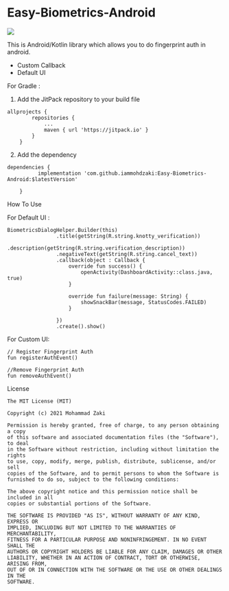 # Easy-Biometrics-Android

[![](https://jitpack.io/v/iammohdzaki/Easy-Biometrics-Android.svg)](https://jitpack.io/#iammohdzaki/Easy-Biometrics-Android)

This is Android/Kotlin library which allows you to do fingerprint auth in android.
- Custom Callback 
- Default UI

For Gradle : 
1. Add the JitPack repository to your build file
```
allprojects {
		repositories {
			...
			maven { url 'https://jitpack.io' }
		}
	}
```
2. Add the dependency
```
dependencies {
	      implementation 'com.github.iammohdzaki:Easy-Biometrics-Android:$latestVersion'

	}
```

How To Use

For Default UI :
```
BiometricsDialogHelper.Builder(this)
                .title(getString(R.string.knotty_verification))
                .description(getString(R.string.verification_description))
                .negativeText(getString(R.string.cancel_text))
                .callback(object : Callback {
                    override fun success() {
                        openActivity(DashboardActivity::class.java, true)
                    }

                    override fun failure(message: String) {
                        showSnackBar(message, StatusCodes.FAILED)
                    }

                })
                .create().show()
```

For Custom UI: 
```
// Register Fingerprint Auth
fun registerAuthEvent()

//Remove Fingerprint Auth
fun removeAuthEvent()

```


License
```
The MIT License (MIT)

Copyright (c) 2021 Mohammad Zaki

Permission is hereby granted, free of charge, to any person obtaining a copy
of this software and associated documentation files (the "Software"), to deal
in the Software without restriction, including without limitation the rights
to use, copy, modify, merge, publish, distribute, sublicense, and/or sell
copies of the Software, and to permit persons to whom the Software is
furnished to do so, subject to the following conditions:

The above copyright notice and this permission notice shall be included in all
copies or substantial portions of the Software.

THE SOFTWARE IS PROVIDED "AS IS", WITHOUT WARRANTY OF ANY KIND, EXPRESS OR
IMPLIED, INCLUDING BUT NOT LIMITED TO THE WARRANTIES OF MERCHANTABILITY,
FITNESS FOR A PARTICULAR PURPOSE AND NONINFRINGEMENT. IN NO EVENT SHALL THE
AUTHORS OR COPYRIGHT HOLDERS BE LIABLE FOR ANY CLAIM, DAMAGES OR OTHER
LIABILITY, WHETHER IN AN ACTION OF CONTRACT, TORT OR OTHERWISE, ARISING FROM,
OUT OF OR IN CONNECTION WITH THE SOFTWARE OR THE USE OR OTHER DEALINGS IN THE
SOFTWARE.
```
